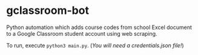 # gclassroom-bot

Python automation which adds course codes from school Excel document to a Google Classroom student account using web scraping.

To run, execute `python3 main.py`. (*You will need a credentials.json file!*)
